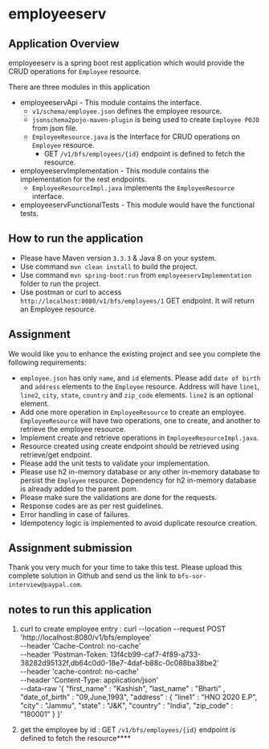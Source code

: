 # employeeserv

## Application Overview
employeeserv is a spring boot rest application which would provide the CRUD operations for `Employee` resource.

There are three modules in this application
- employeeservApi - This module contains the interface.
	- `v1/schema/employee.json` defines the employee resource.
	- `jsonschema2pojo-maven-plugin` is being used to create `Employee POJO` from json file.
	- `EmployeeResource.java` is the interface for CRUD operations on `Employee` resource.
		- GET `/v1/bfs/employees/{id}` endpoint is defined to fetch the resource.
- employeeservImplementation - This module contains the implementation for the rest endpoints.
	- `EmployeeResourceImpl.java` implements the `EmployeeResource` interface.
- employeeservFunctionalTests - This module would have the functional tests.

## How to run the application
- Please have Maven version `3.3.3` & Java 8 on your system.
- Use command `mvn clean install` to build the project.
- Use command `mvn spring-boot:run` from `employeeservImplementation` folder to run the project.
- Use postman or curl to access `http://localhost:8080/v1/bfs/employees/1` GET endpoint. It will return an Employee resource.

## Assignment
We would like you to enhance the existing project and see you complete the following requirements:

- `employee.json` has only `name`, and `id` elements. Please add `date of birth` and `address` elements to the `Employee` resource. Address will have `line1`, `line2`, `city`, `state`, `country` and `zip_code` elements. `line2` is an optional element.
- Add one more operation in `EmployeeResource` to create an employee. `EmployeeResource` will have two operations, one to create, and another to retrieve the employee resource.
- Implement create and retrieve operations in `EmployeeResourceImpl.java`.
- Resource created using create endpoint should be retrieved using retrieve/get endpoint.
- Please add the unit tests to validate your implementation.
- Please use h2 in-memory database or any other in-memory database to persist the `Employee` resource. Dependency for h2 in-memory database is already added to the parent pom.
- Please make sure the validations are done for the requests.
- Response codes are as per rest guidelines.
- Error handling in case of failures.
- Idempotency logic is implemented to avoid duplicate resource creation.

## Assignment submission
Thank you very much for your time to take this test. Please upload this complete solution in Github and send us the link to `bfs-sor-interview@paypal.com`.



## notes to run this application

1) curl to create employee entry : curl --location --request POST 'http://localhost:8080/v1/bfs/employee' \
                                --header 'Cache-Control: no-cache' \
                                --header 'Postman-Token: 13f4cb99-caf7-4f89-a733-38282d95132f,db64c0d0-18e7-4daf-b88c-0c088ba38be2' \
                                --header 'cache-control: no-cache' \
                                --header 'Content-Type: application/json' \
                                --data-raw '{
                                    "first_name" : "Kashish",
                                    "last_name" : "Bharti" ,
                                    "date_of_birth" : "09,June,1993",
                                    "address" : {
                                        "line1" : "HNO 2020 E.P",
                                        "city" : "Jammu",
                                        "state" : "J&K",
                                        "country" : "India",
                                        "zip_code" : "180001"
                                    }
                                }'
                            
2) get the employee by id  : GET `/v1/bfs/employees/{id}` endpoint is defined to fetch the resource****
